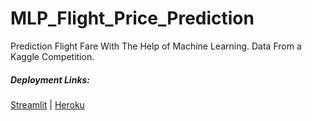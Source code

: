 # MLP_Flight_Price_Prediction
Prediction Flight Fare With The Help of Machine Learning. Data From a Kaggle Competition.

##### Deployment Links:
[Streamlit](https://share.streamlit.io/abhayparashar31/mlp_flight_fare_prediction/main/app.py) | [Heroku](https://ap31-flight-fare-prediction.herokuapp.com/)
